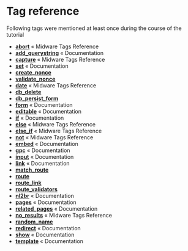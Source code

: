 # Tag reference

Following tags were mentioned at least once during the course of the tutorial

* [**abort**](https://github.com/trendoman/Midware/tree/main/tags-reference/abort.md) « Midware Tags Reference
* [**add_querystring**](https://docs.couchcms.com/tags-reference/if.html) « Documentation
* [**capture**](https://github.com/trendoman/Midware/tree/main/tags-reference/capture.md) « Midware Tags Reference
* [**set**](https://docs.couchcms.com/tags-reference/if.html) « Documentation
* [**create_nonce**]()
* [**validate_nonce**]()
* [**date**](https://github.com/trendoman/Midware/tree/main/tags-reference/date.md) « Midware Tags Reference
* [**db_delete**]()
* [**db_persist_form**]()
* [**form**](https://docs.couchcms.com/tags-reference/form.html) « Documentation
* [**editable**](https://docs.couchcms.com/tags-reference/editable.html) « Documentation
* [**if**](https://docs.couchcms.com/tags-reference/if.html) « Documentation
* [**else**](https://github.com/trendoman/Midware/tree/main/tags-reference/else.md) « Midware Tags Reference
* [**else_if**](https://github.com/trendoman/Midware/tree/main/tags-reference/else_if.md) « Midware Tags Reference
* [**not**](https://github.com/trendoman/Midware/tree/main/tags-reference/not.md) « Midware Tags Reference
* [**embed**](https://docs.couchcms.com/tags-reference/embed.html) « Documentation
* [**gpc**](https://docs.couchcms.com/tags-reference/gpc.html) « Documentation
* [**input**](https://docs.couchcms.com/tags-reference/input.html) « Documentation
* [**link**](https://docs.couchcms.com/tags-reference/link.html) « Documentation
* [**match_route**]()
* [**route**]()
* [**route_link**]()
* [**route_validators**]()
* [**nl2br**](https://docs.couchcms.com/tags-reference/nl2br.html) « Documentation
* [**pages**](https://docs.couchcms.com/tags-reference/pages.html) « Documentation
* [**related_pages**](https://docs.couchcms.com/tags-reference/related_pages.html) « Documentation
* [**no_results**](https://github.com/trendoman/Midware/tree/main/tags-reference/no_results.md) « Midware Tags Reference
* [**random_name**]()
* [**redirect**](https://docs.couchcms.com/tags-reference/redirect.html) « Documentation
* [**show**](https://docs.couchcms.com/tags-reference/show.html) « Documentation
* [**template**](https://docs.couchcms.com/tags-reference/template.html) « Documentation
